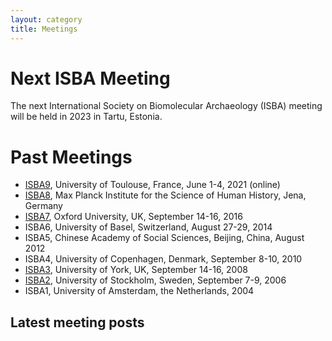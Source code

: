 ```yaml
---
layout: category
title: Meetings
---
```


# Next ISBA Meeting

The next International Society on Biomolecular Archaeology (ISBA) meeting will be held in 2023 in Tartu, Estonia. 

# Past Meetings

- [ISBA9](https://isba9.sciencesconf.org/), University of Toulouse, France, June 1-4, 2021 (online)
- [ISBA8](https://www.shh.mpg.de/1068358/8th-international-symposium-on-biomolecular-archaeology-isba-2018), Max Planck Institute for the Science of Human History, Jena, Germany
- [ISBA7](https://www.ucl.ac.uk/human-evolution/events/2016/sep/7th-international-symposium-biomolecular-archaeology), Oxford University, UK, September 14-16, 2016
- ISBA6, University of Basel, Switzerland, August 27-29, 2014
- ISBA5, Chinese Academy of Social Sciences, Beijing, China, August 2012
- ISBA4, University of Copenhagen, Denmark, September 8-10, 2010
- [ISBA3](https://www.york.ac.uk/archaeology/ISBA3/), University of York, UK, September 14-16, 2008
- [ISBA2](https://www.archaeology.su.se/polopoly_fs/1.35651.1320940162!/ISBA2_abstracts.pdf), University of Stockholm, Sweden, September 7-9, 2006 
- ISBA1, University of Amsterdam, the Netherlands, 2004

## Latest meeting posts
